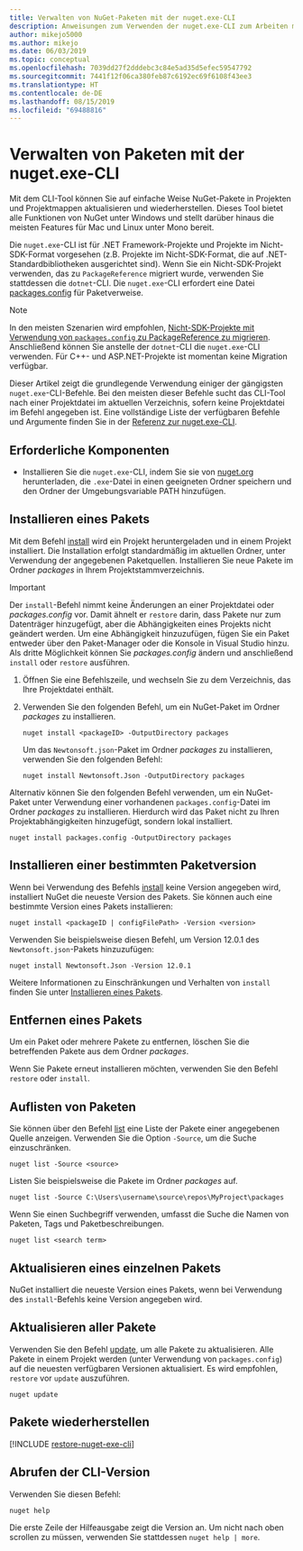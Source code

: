 ```yaml
---
title: Verwalten von NuGet-Paketen mit der nuget.exe-CLI
description: Anweisungen zum Verwenden der nuget.exe-CLI zum Arbeiten mit NuGet-Paketen.
author: mikejo5000
ms.author: mikejo
ms.date: 06/03/2019
ms.topic: conceptual
ms.openlocfilehash: 7039dd27f2dddebc3c84e5ad35d5efec59547792
ms.sourcegitcommit: 7441f12f06ca380feb87c6192ec69f6108f43ee3
ms.translationtype: HT
ms.contentlocale: de-DE
ms.lasthandoff: 08/15/2019
ms.locfileid: "69488816"
---
```

# <a name="manage-packages-using-the-nugetexe-cli"></a>Verwalten von Paketen mit der nuget.exe-CLI

Mit dem CLI-Tool können Sie auf einfache Weise NuGet-Pakete in Projekten und Projektmappen aktualisieren und wiederherstellen. Dieses Tool bietet alle Funktionen von NuGet unter Windows und stellt darüber hinaus die meisten Features für Mac und Linux unter Mono bereit.

Die `nuget.exe`-CLI ist für .NET Framework-Projekte und Projekte im Nicht-SDK-Format vorgesehen (z.B. Projekte im Nicht-SDK-Format, die auf .NET-Standardbibliotheken ausgerichtet sind). Wenn Sie ein Nicht-SDK-Projekt verwenden, das zu `PackageReference` migriert wurde, verwenden Sie stattdessen die `dotnet`-CLI. Die `nuget.exe`-CLI erfordert eine Datei [packages.config](../reference/packages-config.md) für Paketverweise.

> [!NOTE]
> In den meisten Szenarien wird empfohlen, [Nicht-SDK-Projekte mit Verwendung von `packages.config` zu PackageReference zu migrieren](../consume-packages/migrate-packages-config-to-package-reference.md). Anschließend können Sie anstelle der `dotnet`-CLI die `nuget.exe`-CLI verwenden. Für C++- und ASP.NET-Projekte ist momentan keine Migration verfügbar.

Dieser Artikel zeigt die grundlegende Verwendung einiger der gängigsten `nuget.exe`-CLI-Befehle. Bei den meisten dieser Befehle sucht das CLI-Tool nach einer Projektdatei im aktuellen Verzeichnis, sofern keine Projektdatei im Befehl angegeben ist. Eine vollständige Liste der verfügbaren Befehle und Argumente finden Sie in der [Referenz zur nuget.exe-CLI](../reference/nuget-exe-cli-reference.md).

## <a name="prerequisites"></a>Erforderliche Komponenten

- Installieren Sie die `nuget.exe`-CLI, indem Sie sie von [nuget.org](https://dist.nuget.org/win-x86-commandline/latest/nuget.exe) herunterladen, die `.exe`-Datei in einen geeigneten Ordner speichern und den Ordner der Umgebungsvariable PATH hinzufügen.

## <a name="install-a-package"></a>Installieren eines Pakets

Mit dem Befehl [install](../reference/cli-reference/cli-ref-install.md) wird ein Projekt heruntergeladen und in einem Projekt installiert. Die Installation erfolgt standardmäßig im aktuellen Ordner, unter Verwendung der angegebenen Paketquellen. Installieren Sie neue Pakete im Ordner *packages* in Ihrem Projektstammverzeichnis.

> [!IMPORTANT]
> Der `install`-Befehl nimmt keine Änderungen an einer Projektdatei oder *packages.config* vor. Damit ähnelt er `restore` darin, dass Pakete nur zum Datenträger hinzugefügt, aber die Abhängigkeiten eines Projekts nicht geändert werden. Um eine Abhängigkeit hinzuzufügen, fügen Sie ein Paket entweder über den Paket-Manager oder die Konsole in Visual Studio hinzu. Als dritte Möglichkeit können Sie *packages.config* ändern und anschließend `install` oder `restore` ausführen.

1. Öffnen Sie eine Befehlszeile, und wechseln Sie zu dem Verzeichnis, das Ihre Projektdatei enthält.

2. Verwenden Sie den folgenden Befehl, um ein NuGet-Paket im Ordner *packages* zu installieren.

    ```cli
    nuget install <packageID> -OutputDirectory packages
    ```

    Um das `Newtonsoft.json`-Paket im Ordner *packages* zu installieren, verwenden Sie den folgenden Befehl:

    ```cli
    nuget install Newtonsoft.Json -OutputDirectory packages
    ```

Alternativ können Sie den folgenden Befehl verwenden, um ein NuGet-Paket unter Verwendung einer vorhandenen `packages.config`-Datei im Ordner *packages* zu installieren. Hierdurch wird das Paket nicht zu Ihren Projektabhängigkeiten hinzugefügt, sondern lokal installiert.

```cli
nuget install packages.config -OutputDirectory packages
```

## <a name="install-a-specific-version-of-a-package"></a>Installieren einer bestimmten Paketversion

Wenn bei Verwendung des Befehls [install](../reference/cli-reference/cli-ref-install.md) keine Version angegeben wird, installiert NuGet die neueste Version des Pakets. Sie können auch eine bestimmte Version eines Pakets installieren:

```cli
nuget install <packageID | configFilePath> -Version <version>
```

Verwenden Sie beispielsweise diesen Befehl, um Version 12.0.1 des `Newtonsoft.json`-Pakets hinzuzufügen:

```cli
nuget install Newtonsoft.Json -Version 12.0.1
```

Weitere Informationen zu Einschränkungen und Verhalten von `install` finden Sie unter [Installieren eines Pakets](#install-a-package).

## <a name="remove-a-package"></a>Entfernen eines Pakets

Um ein Paket oder mehrere Pakete zu entfernen, löschen Sie die betreffenden Pakete aus dem Ordner *packages*.

Wenn Sie Pakete erneut installieren möchten, verwenden Sie den Befehl `restore` oder `install`.

## <a name="list-packages"></a>Auflisten von Paketen

Sie können über den Befehl [list](../reference/cli-reference/cli-ref-list.md) eine Liste der Pakete einer angegebenen Quelle anzeigen. Verwenden Sie die Option `-Source`, um die Suche einzuschränken.

```cli
nuget list -Source <source>
```

Listen Sie beispielsweise die Pakete im Ordner *packages* auf.

```cli
nuget list -Source C:\Users\username\source\repos\MyProject\packages
```

Wenn Sie einen Suchbegriff verwenden, umfasst die Suche die Namen von Paketen, Tags und Paketbeschreibungen.

```cli
nuget list <search term>
```

## <a name="update-an-individual-package"></a>Aktualisieren eines einzelnen Pakets

NuGet installiert die neueste Version eines Pakets, wenn bei Verwendung des `install`-Befehls keine Version angegeben wird.

## <a name="update-all-packages"></a>Aktualisieren aller Pakete

Verwenden Sie den Befehl [update](../reference/cli-reference/cli-ref-update.md), um alle Pakete zu aktualisieren. Alle Pakete in einem Projekt werden (unter Verwendung von `packages.config`) auf die neuesten verfügbaren Versionen aktualisiert. Es wird empfohlen, `restore` vor `update` auszuführen.

```cli
nuget update
```

## <a name="restore-packages"></a>Pakete wiederherstellen

[!INCLUDE [restore-nuget-exe-cli](includes/restore-nuget-exe-cli.md)]

## <a name="get-the-cli-version"></a>Abrufen der CLI-Version

Verwenden Sie diesen Befehl:

```cli
nuget help
```

Die erste Zeile der Hilfeausgabe zeigt die Version an. Um nicht nach oben scrollen zu müssen, verwenden Sie stattdessen `nuget help | more`.